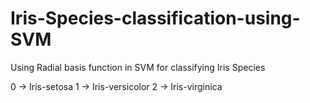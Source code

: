 # Iris-Species-classification-using-SVM
Using Radial basis function in SVM for classifying Iris Species 

0 -> Iris-setosa
1 -> Iris-versicolor
2 -> Iris-virginica
